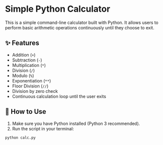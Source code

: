 # Simple Python Calculator

This is a simple command-line calculator built with Python. It allows users to perform basic arithmetic operations continuously until they choose to exit.

## ✨ Features

- Addition (`+`)
- Subtraction (`-`)
- Multiplication (`*`)
- Division (`/`)
- Modulo (`%`)
- Exponentiation (`**`)
- Floor Division (`//`)
- Division by zero check
- Continuous calculation loop until the user exits

## 🚀 How to Use

1. Make sure you have Python installed (Python 3 recommended).
2. Run the script in your terminal:

```bash
python calc.py
